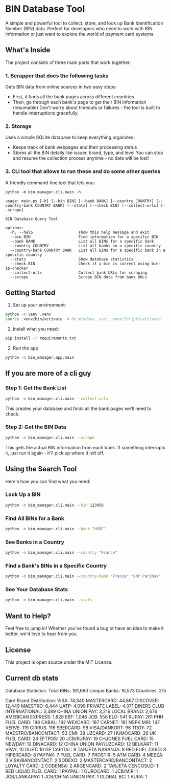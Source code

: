 # BIN Database Tool

A simple and powerful tool to collect, store, and look up Bank Identification Number (BIN) data. Perfect for developers who need to work with BIN information or just want to explore the world of payment card systems.

## What's Inside

The project consists of three main parts that work together:

### 1. Scrapper that does the following tasks
Gets BIN data from online sources in two easy steps:
- First, it finds all the bank pages across different countries
- Then, go through each bank's page to get their BIN information (resumable)
Don't worry about timeouts or failures - the tool is built to handle interruptions gracefully.

### 2. Storage
Uses a simple SQLite database to keep everything organized:
- Keeps track of bank webpages and their processing status
- Stores all the BIN details like issuer, brand, type, and level
You can stop and resume the collection process anytime - no data will be lost!

### 3. CLI tool that allows to run these and do some other queries
A friendly command-line tool that lets you:
```shell
python -m bin_manager.cli.main -h

usage: main.py [-h] [--bin BIN] [--bank BANK] [--country COUNTRY] [--country-bank COUNTRY BANK] [--stats] [--check BIN] [--collect-urls] [--scrape]

BIN Database Query Tool

options:
  -h, --help                    show this help message and exit
  --bin BIN                     Find information for a specific BIN
  --bank BANK                   List all BINs for a specific bank
  --country COUNTRY             List all banks in a specific country
  --country-bank COUNTRY BANK   List all BINs for a specific bank in a specific country
  --stats                       Show database statistics
  --check BIN                   Check if a bin is correct using bin-ip-checker
  --collect-urls                Collect bank URLs for scraping
  --scrape                      Scrape BIN data from bank URLs
```

## Getting Started

1. Set up your environment:
```bash
python -m venv .venv
source .venv/bin/activate  # On Windows, use: .venv\Scripts\activate
```

2. Install what you need:
```bash
pip install -r requirements.txt
```

2. Run the app
```bash
python -m bin_manager.app.main
```

## If you are more of a cli guy

### Step 1: Get the Bank List
```bash
python -m bin_manager.cli.main --collect-urls
```
This creates your database and finds all the bank pages we'll need to check.

### Step 2: Get the BIN Data
```bash
python -m bin_manager.cli.main --scrape
```
This gets the actual BIN information from each bank. If something interrupts it, just run it again - it'll pick up where it left off.

## Using the Search Tool

Here's how you can find what you need:

### Look Up a BIN
```bash
python -m bin_manager.cli.main --bin 123456
```

### Find All BINs for a Bank
```bash
python -m bin_manager.cli.main --bank "HSBC"
```

### See Banks in a Country
```bash
python -m bin_manager.cli.main --country "France"
```

### Find a Bank's BINs in a Specific Country
```bash
python -m bin_manager.cli.main --country-bank "France" "BNP Paribas"
```

### See Your Database Stats
```bash
python -m bin_manager.cli.main --stats
```


## Want to Help?

Feel free to jump in! Whether you've found a bug or have an idea to make it better, we'd love to hear from you.

## License

This project is open source under the MIT License.

## Current db stats
Database Statistics:
Total BINs: 161,660
Unique Banks: 16,573
Countries: 215

Card Brand Distribution:
VISA: 74,340
MASTERCARD: 44,867
DISCOVER: 12,449
MAESTRO: 6,444
UATP: 4,099
PRIVATE LABEL: 4,071
DINERS CLUB INTERNATIONAL: 3,489
CHINA UNION PAY: 3,216
LOCAL BRAND: 2,676
AMERICAN EXPRESS: 1,828
EBT: 1,046
JCB: 558
ELO: 541
RUPAY: 261
PHH FUEL CARD: 198
CABAL: 192
WEXCARD: 187
CARNET: 181
NSPK MIR: 147
VERVE: 119
CIRRUS: 116
SBERCARD: 98
VISA/DANKORT: 96
TROY: 72
MAESTRO/BANCONTACT: 53
CMI: 38
UZCARD: 27
HUMOCARD: 26
UK FUEL CARD: 24
EFTPOS: 20
JCB/RUPAY: 19
CHJONES FUEL CARD: 15
NEWDAY: 12
DINACARD: 12
CHINA UNION PAY/UZCARD: 12
BELKART: 11
VPAY: 10
DUET: 10
GE CAPITAL: 9
TARJETA NARANJA: 8
RED FUEL CARD: 8
HIPERCARD: 8
PAYPAK: 7
FUEL CARD: 7
PROSTIR: 5
ATM CARD: 4
MEEZA: 3
VISA/BANCONTACT: 2
SODEXO: 2
MASTERCARD/BANCONTACT: 2
LOYALTY CARD: 2
CODENSA: 2
ARGENCARD: 2
TARJETA CENCOSUD: 1
RED LIQUID FUEL CARD: 1
PAYPAL: 1
OUROCARD: 1
JCB/MIR: 1
JCB/LANKAPAY: 1
JCB/CHINA UNION PAY: 1
GLOBAL BC: 1
AURA: 1